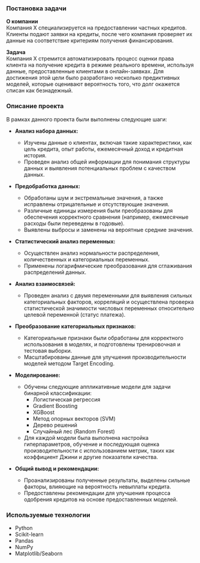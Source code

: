 ### Постановка задачи

**О компании**  
Компания Х специализируется на предоставлении частных кредитов. Клиенты подают заявки на кредиты, после чего компания проверяет их данные на соответствие критериям получения финансирования.

**Задача**  
Компания X стремится автоматизировать процесс оценки права клиента на получение кредита в режиме реального времени, используя данные, предоставленные клиентами в онлайн-заявках. 
Для достижения этой цели было разработано несколько предиктивных моделей, которые оценивают вероятность того, что долг окажется списан как безнадежный.

### Описание проекта

В рамках данного проекта были выполнены следующие шаги:

- **Анализ набора данных:**
  - Изучены данные о клиентах, включая такие характеристики, как цель кредита, опыт работы, ежемесячный доход и кредитная история.
  - Проведен анализ общей информации для понимания структуры данных и выявления потенциальных проблем с качеством данных.
  
- **Предобработка данных:**
  - Обработаны шум и экстремальные значения, а также исправлены отрицательные и отсутствующие значения.
  - Различные единицы измерения были преобразованы для обеспечения корректного сравнения (например, ежемесячные расходы были переведены в годовые).
  - Выявлены выбросы и заменены на вероятные средние значения.

- **Статистический анализ переменных:**
  - Осуществлен анализ нормальности распределения, количественных и категориальных переменных.
  - Применены логарифмические преобразования для сглаживания распределений данных.
  
- **Анализ взаимосвязей:**
  - Проведен анализ с двумя переменными для выявления сильных категориальных факторов, корреляций и осуществлена проверка статистической значимости числовых переменных относительно целевой переменной (статус платежа).

- **Преобразование категориальных признаков:**
  - Категориальные признаки были обработаны для корректного использования в моделях, и подготовлены тренировочная и тестовая выборки.
  - Масштабированы данные для улучшения производительности моделей методом Target Encoding.

- **Моделирование:**
  - Обучены следующие аппликативные модели для задачи бинарной классификации:
    - Логистическая регрессия
    - Gradient Boosting
    - XGBoost
    - Метод опорных векторов (SVM)
    - Дерево решений
    - Случайный лес (Random Forest)
  - Для каждой модели была выполнена настройка гиперпараметров, обучение и последующая оценка производительности с использованием метрик, таких как коэффициент Джини и другие показатели качества.

- **Общий вывод и рекомендации:**
  - Проанализированы полученные результаты, выделены сильные факторы, влияющие на вероятность невыплаты кредита.
  - Предоставлены рекомендации для улучшения процесса одобрения кредитов на основе предоставленных моделей.

### Используемые технологии
- Python
- Scikit-learn
- Pandas
- NumPy
- Matplotlib/Seaborn
